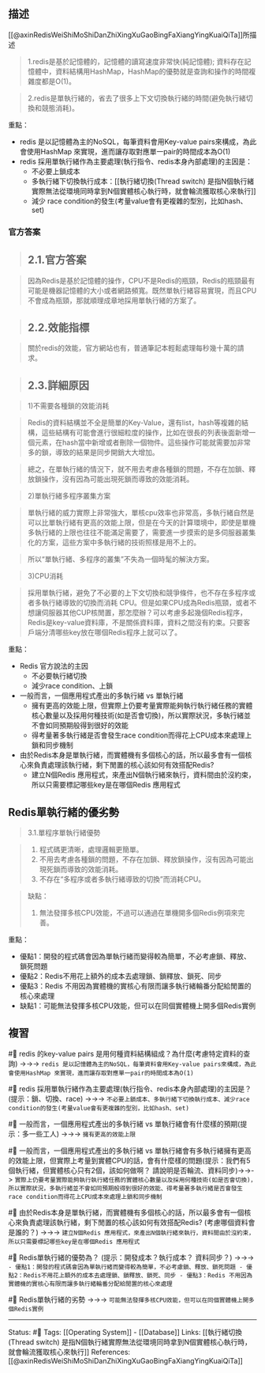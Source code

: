 ## 描述
[[@axinRedisWeiShiMoShiDanZhiXingXuGaoBingFaXiangYingKuaiQiTa]]所描述
> 1.redis是基於記憶體的，記憶體的讀寫速度非常快(純記憶體); 資料存在記憶體中，資料結構用HashMap，HashMap的優勢就是查詢和操作的時間複雜度都是O(1)。

> 2.redis是單執行緒的，省去了很多上下文切換執行緒的時間(避免執行緒切換和競態消耗)。


重點：
- redis 是以記憶體為主的NoSQL，每筆資料會用Key-value pairs來構成，為此會使用HashMap 來實現，進而讓存取對應單一pair的時間成本為O(1)
- redis 採用單執行緒作為主要處理(執行指令、redis本身內部處理)的主因是：
	- 不必要上鎖成本
	- 多執行緒下切換執行成本：[[執行緒切換(Thread switch) 是指N個執行緒實際無法從環境同時拿到N個實體核心執行時，就會輪流獲取核心來執行]]
	- 減少 race condition的發生(考量value會有更複雜的型別，比如hash、set)


### 官方答案

> ## 2.1.官方答案

> 因為Redis是基於記憶體的操作，CPU不是Redis的瓶頸，Redis的瓶頸最有可能是機器記憶體的大小或者網路頻寬。既然單執行緒容易實現，而且CPU不會成為瓶頸，那就順理成章地採用單執行緒的方案了。

> ## 2.2.效能指標

> 關於redis的效能，官方網站也有，普通筆記本輕鬆處理每秒幾十萬的請求。

> ## 2.3.詳細原因

> 1)不需要各種鎖的效能消耗

> Redis的資料結構並不全是簡單的Key-Value，還有list，hash等複雜的結構，這些結構有可能會進行很細粒度的操作，比如在很長的列表後面新增一個元素，在hash當中新增或者刪除一個物件。這些操作可能就需要加非常多的鎖，導致的結果是同步開銷大大增加。

> 總之，在單執行緒的情況下，就不用去考慮各種鎖的問題，不存在加鎖、釋放鎖操作，沒有因為可能出現死鎖而導致的效能消耗。

> 2)單執行緒多程序叢集方案

> 單執行緒的威力實際上非常強大，單核cpu效率也非常高，多執行緒自然是可以比單執行緒有更高的效能上限，但是在今天的計算環境中，即使是單機多執行緒的上限也往往不能滿足需要了，需要進一步摸索的是多伺服器叢集化的方案，這些方案中多執行緒的技術照樣是用不上的。

> 所以“單執行緒、多程序的叢集”不失為一個時髦的解決方案。

> 3)CPU消耗

> 採用單執行緒，避免了不必要的上下文切換和競爭條件，也不存在多程序或者多執行緒導致的切換而消耗 CPU。但是如果CPU成為Redis瓶頸，或者不想讓伺服器其他CUP核閒置，那怎麼辦？可以考慮多起幾個Redis程序，Redis是key-value資料庫，不是關係資料庫，資料之間沒有約束。只要客戶端分清哪些key放在哪個Redis程序上就可以了。

重點：
- Redis 官方說法的主因
	- 不必要執行緒切換
	- 減少race condition、上鎖
- 一般而言，一個應用程式產出的多執行緒 vs 單執行緒
	-	擁有更高的效能上限，但實際上仍要考量實際能夠執行執行緒任務的實體核心數量以及採用何種技術(如是否會切換)，所以實際狀況，多執行緒並不會如同預期般得到很好的效能
	-	得考量著多執行緒是否會發生race condition而得花上CPU成本來處理上鎖和同步機制
- 由於Redis本身是單執行緒，而實體機有多個核心的話，所以最多會有一個核心來負責處理該執行緒，剩下閒置的核心該如何有效搭配Redis? 
	- 建立N個Redis 應用程式，來產出N個執行緒來執行，資料間由於沒約束，所以只需要標記哪些key是在哪個Redis 應用程式


## Redis單執行緒的優劣勢

> 3.1.單程序單執行緒優勢

> 1. 程式碼更清晰，處理邏輯更簡單。  
> 2. 不用去考慮各種鎖的問題，不存在加鎖、釋放鎖操作，沒有因為可能出現死鎖而導致的效能消耗。  
> 3. 不存在“多程序或者多執行緒導致的切換”而消耗CPU。

> 缺點：
> 1. 無法發揮多核CPU效能，不過可以通過在單機開多個Redis例項來完善。

重點：
- 優點1：開發的程式碼會因為單執行緒而變得較為簡單，不必考慮鎖、釋放、鎖死問題
- 優點2：Redis不用花上額外的成本去處理鎖、鎖釋放、鎖死、同步
- 優點3：Redis 不用因為實體機的實核心有限而讓多執行緒輪番分配給閒置的核心來處理
- 缺點1：可能無法發揮多核CPU效能，但可以在同個實體機上開多個Redis實例

## 複習
#🧠 redis 的key-value pairs 是用何種資料結構組成？為什麼(考慮特定資料的查詢) ->->-> `redis 是以記憶體為主的NoSQL，每筆資料會用Key-value pairs來構成，為此會使用HashMap 來實現，進而讓存取對應單一pair的時間成本為O(1)`
<!--SR:!2022-07-15,20,250-->

#🧠 redis 採用單執行緒作為主要處理(執行指令、redis本身內部處理)的主因是？(提示：鎖、切換、race) ->->-> `不必要上鎖成本、多執行緒下切換執行成本、減少race condition的發生(考量value會有更複雜的型別，比如hash、set)`
<!--SR:!2022-07-09,14,230-->

#🧠 一般而言，一個應用程式產出的多執行緒 vs 單執行緒會有什麼樣的預期(提示：多一些工人) ->->-> `擁有更高的效能上限`
<!--SR:!2022-07-24,27,250-->


#🧠 一般而言，一個應用程式產出的多執行緒 vs 單執行緒會有多執行緒擁有更高的效能上限，但實際上考量到實體CPU的話，會有什麼樣的問題(提示：我們有5個執行緒，但實體核心只有2個，該如何做啊？ 請說明是否輪流、資料同步)->->-> `實際上仍要考量實際能夠執行執行緒任務的實體核心數量以及採用何種技術(如是否會切換)，所以實際狀況，多執行緒並不會如同預期般得到很好的效能、得考量著多執行緒是否會發生race condition而得花上CPU成本來處理上鎖和同步機制`
<!--SR:!2022-07-22,26,250-->

#🧠 由於Redis本身是單執行緒，而實體機有多個核心的話，所以最多會有一個核心來負責處理該執行緒，剩下閒置的核心該如何有效搭配Redis? (考慮哪個資料會是誰的？) ->->-> `建立N個Redis 應用程式，來產出N個執行緒來執行，資料間由於沒約束，所以只需要標記哪些key是在哪個Redis 應用程式`
<!--SR:!2022-07-29,26,230-->

#🧠 Redis單執行緒的優勢為？ (提示：開發成本？執行成本？ 資料同步？) ->->-> `- 優點1：開發的程式碼會因為單執行緒而變得較為簡單，不必考慮鎖、釋放、鎖死問題 - 優點2：Redis不用花上額外的成本去處理鎖、鎖釋放、鎖死、同步 - 優點3：Redis 不用因為實體機的實核心有限而讓多執行緒輪番分配給閒置的核心來處理`
<!--SR:!2022-07-22,26,250-->

#🧠 Redis單執行緒的劣勢 ->->-> `可能無法發揮多核CPU效能，但可以在同個實體機上開多個Redis實例`
<!--SR:!2022-07-16,21,250-->

---
Status: #🌱 
Tags:
[[Operating System]] - [[Database]]
Links:
[[執行緒切換(Thread switch) 是指N個執行緒實際無法從環境同時拿到N個實體核心執行時，就會輪流獲取核心來執行]]
References:
[[@axinRedisWeiShiMoShiDanZhiXingXuGaoBingFaXiangYingKuaiQiTa]]